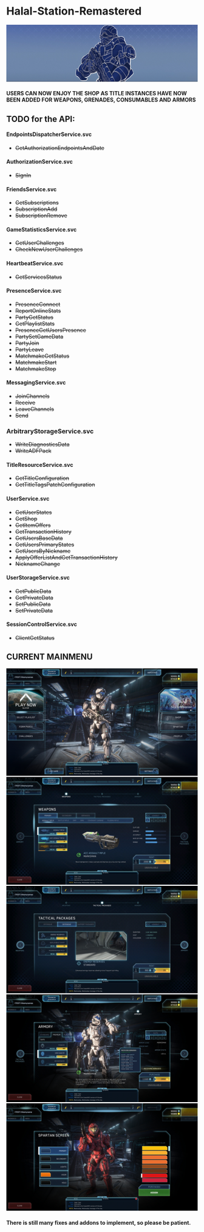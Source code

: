# Halal-Station-Remastered
![Logo](Utils/Thumbnails/logo.PNG)
#### USERS CAN NOW ENJOY THE SHOP AS TITLE INSTANCES HAVE NOW BEEN ADDED FOR WEAPONS, GRENADES, CONSUMABLES AND ARMORS
## TODO for the API:
#### EndpointsDispatcherService.svc
- ~~GetAuthorizationEndpointsAndDate~~
#### AuthorizationService.svc
- ~~SignIn~~
#### FriendsService.svc
- ~~GetSubscriptions~~
- ~~SubscriptionAdd~~
- ~~SubscriptionRemove~~
#### GameStatisticsService.svc
- ~~GetUserChallenges~~
- ~~CheckNewUserChallenges~~
#### HeartbeatService.svc
- ~~GetServicesStatus~~
#### PresenceService.svc
- ~~PresenceConnect~~
- ~~ReportOnlineStats~~
- ~~PartyGetStatus~~
- ~~GetPlaylistStats~~
- ~~PresenceGetUsersPresence~~
- ~~PartySetGameData~~
- ~~PartyJoin~~
- ~~PartyLeave~~
- ~~MatchmakeGetStatus~~
- ~~MatchmakeStart~~
- ~~MatchmakeStop~~
#### MessagingService.svc
- ~~JoinChannels~~
- ~~Receive~~
- ~~LeaveChannels~~
- ~~Send~~
### ArbitraryStorageService.svc
- ~~WriteDiagnosticsData~~
- ~~WriteADFPack~~
#### TitleResourceService.svc
- ~~GetTitleConfiguration~~
- ~~GetTitleTagsPatchConfiguration~~
#### UserService.svc
- ~~GetUserStates~~
- ~~GetShop~~
- ~~GetItemOffers~~
- ~~GetTransactionHistory~~
- ~~GetUsersBaseData~~
- ~~GetUsersPrimaryStates~~
- ~~GetUsersByNickname~~
- ~~ApplyOfferListAndGetTransactionHistory~~
- ~~NicknameChange~~
#### UserStorageService.svc
- ~~GetPublicData~~
- ~~GetPrivateData~~
- ~~SetPublicData~~
- ~~SetPrivateData~~
#### SessionControlService.svc
- ~~ClientGetStatus~~

## CURRENT MAINMENU
![Logo](Utils/Thumbnails/logo_2.jpg)
![Logo](Utils/Thumbnails/logo_3.jpg)
![Logo](Utils/Thumbnails/logo_4.jpg)
![Logo](Utils/Thumbnails/logo_5.jpg)
![Logo](Utils/Thumbnails/logo_7.jpg)

#### There is still many fixes and addons to implement, so please be patient.